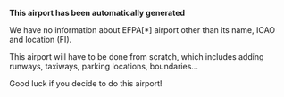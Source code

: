 **This airport has been automatically generated**

We have no information about EFPA[*] airport other than its name, ICAO and location (FI).

This airport will have to be done from scratch, which includes adding runways, taxiways, parking locations, boundaries...

Good luck if you decide to do this airport!